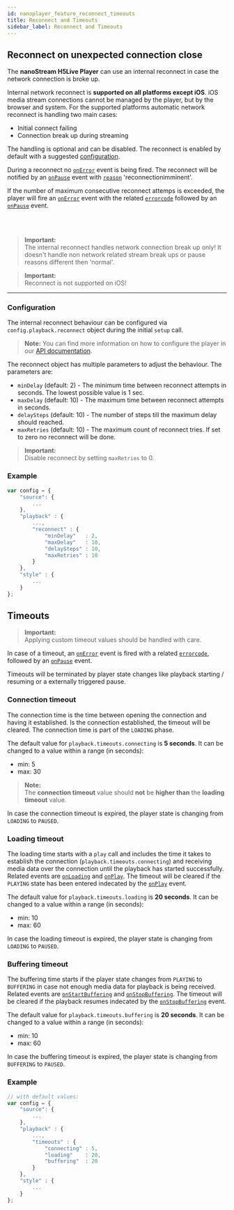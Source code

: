 ```yaml
---
id: nanoplayer_feature_reconnect_timeouts
title: Reconnect and Timeouts
sidebar_label: Reconnect and Timeouts
---
```


## Reconnect on unexpected connection close

The **nanoStream H5Live Player** can use an internal reconnect in case the network connection is broke up.

Internal network reconnect is **supported on all platforms except iOS**. iOS media stream connections cannot be managed by the player, but by the browser and system.
For the supported platforms automatic network reconnect is handling two main cases:
* Initial connect failing
* Connection break up during streaming

The handling is optional and can be disabled. The reconnect is enabled by default with a suggested [configuration](#reconnect-configuration).

During a reconnect no [`onError`](../nanoplayer_api/#onerror) event is being fired. 
The reconnect will be notified by an [`onPause`](../nanoplayer_api/#onpause) event with [`reason`](../nanoplayer_api/#nanoplayerpausereason--codestringcode) 'reconnectionimminent'.

If the number of maximum consecutive reconnect attemps is exceeded, 
the player will fire an [`onError`](../nanoplayer_api/#onerror) event with the related [`errorcode`](../nanoplayer_api/#nanoplayererrorcode--codenumbercode) followed by an [`onPause`](../nanoplayer_api/#onpause) event. 

<br>
<br>

> **Important:** <br>
> The internal reconnect handles network connection break up only! It doesn't handle non network related stream break ups or pause reasons different then 'normal'.

> **Important:** <br>
> Reconnect is not supported on iOS!

<hr>

### Configuration

The internal reconnect behaviour can be configured via `config.playback.reconnect` object during the initial `setup` call.

> **Note:** You can find more information on how to configure the player in our [API documentation](../nanoplayer_api/#nanoplayerconfig--codeobjectcode).

The reconnect object has multiple parameters to adjust the behaviour. The parameters are:

* `minDelay` (default: 2) - The minimum time between reconnect attempts in seconds. The lowest possible value is 1 sec.
* `maxDelay` (default: 10) - The maximum time between reconnect attempts in seconds.
* `delaySteps` (default: 10) - The number of steps till the maximum delay should reached.
* `maxRetries` (default: 10) - The maximum count of reconnect tries. If set to zero no reconnect will be done.

> **Important:** <br>
> Disable reconnect by setting `maxRetries` to 0.

### Example

```javascript
var config = {
    "source": {
        ...
    },
    "playback" : {
        ...,
        "reconnect" : {
            "minDelay"   : 2,
            "maxDelay"   : 10,
            "delaySteps" : 10,
            "maxRetries" : 10
        }
    },
    "style" : {
        ...
    }
};
```

## Timeouts

> **Important:** <br>
> Applying custom timeout values should be handled with care.

In case of a timeout, an [`onError`](../nanoplayer_api/#onerror) event is fired with a related [`errorcode`](../nanoplayer_api/#nanoplayererrorcode--codenumbercode), followed by an [`onPause`](../nanoplayer_api/#onpause) event.

Timeouts will be terminated by player state changes like playback starting / resuming or a externally triggered pause.

### Connection timeout

The connection time is the time between opening the connection and having it established. Is the connection established, the timeout will be cleared. The connection time is part of the `LOADING` phase.

The default value for `playback.timeouts.connecting` is **5 seconds**.
It can be changed to a value within a range (in seconds):

* min: 5
* max: 30

> **Note:** <br>
> The **connection timeout** value should **not** be **higher than** the **loading timeout** value.

In case the connection timeout is expired, the player state is changing from `LOADING` to `PAUSED`.

### Loading timeout

The loading time starts with a `play` call and includes the time it takes to establish the connection (`playback.timeouts.connecting`) and receiving media data over the connection until the playback has started successfully. Related events are [`onLoading`](../nanoplayer_api/#onloading) and [`onPlay`](../nanoplayer_api/#onplay). The timeout will be cleared if the `PLAYING` state has been entered indecated by the [`onPlay`](../nanoplayer_api/#onplay) event.

The default value for `playback.timeouts.loading` is **20 seconds**.
It can be changed to a value within a range (in seconds):

* min: 10
* max: 60

In case the loading timeout is expired, the player state is changing from `LOADING` to `PAUSED`.

### Buffering timeout

The buffering time starts if the player state changes from `PLAYING` to `BUFFERING` in case not enough media data for playback is being received. Related events are [`onStartBuffering`](../nanoplayer_api/#onstartbuffering) and [`onStopBuffering`](../nanoplayer_api/#onstopbuffering). The timeout will be cleared if the playback resumes indecated by the [`onStopBuffering`](../nanoplayer_api/#onstopbuffering) event.

The default value for `playback.timeouts.buffering` is **20 seconds**.
It can be changed to a value within a range (in seconds):

* min: 10
* max: 60

In case the buffering timeout is expired, the player state is changing from `BUFFERING` to `PAUSED`.

### Example

```javascript
// with default values:
var config = {
    "source": {
        ...
    },
    "playback" : {
        ...,
        "timeouts" : {
            "connecting" : 5,
            "loading"    : 20,
            "buffering"  : 20
        }
    },
    "style" : {
        ...
    }
};
```